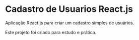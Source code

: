 # Cadastro de Usuarios React.js
Aplicação React.js para criar um cadastro simples de usuários.

Este projeto foi criado para estudo e prática. 
